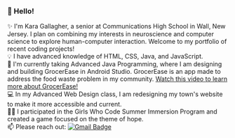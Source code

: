 ### :wave: Hello!

<!--
**KaraGallagher/KaraGallagher** is a ✨ _special_ ✨ repository because its `README.md` (this file) appears on your GitHub profile.

Here are some ideas to get you started:

- 🔭 I’m currently working on ...
- 🌱 I’m currently learning ...
- 👯 I’m looking to collaborate on ...
- 🤔 I’m looking for help with ...
- 💬 Ask me about ...
- 📫 How to reach me: ...
- 😄 Pronouns: ...
- ⚡ Fun fact: ...
-->

:sparkles: I'm Kara Gallagher, a senior at Communications High School in Wall, New Jersey. I plan on combining my interests in neuroscience and computer science to explore human-computer interaction. Welcome to my portfolio of recent coding projects! <br/>
:bulb: I have advanced knowledge of HTML, CSS, Java, and JavaScript. <br/>
:iphone: I'm currently taking Advanced Java Programming, where I am designing and building GrocerEase in Android Studio. GrocerEase is an app made to address the food waste problem in my community. [Watch this video to learn more about GrocerEase!](https://www.youtube.com/watch?v=cmMvWR3cJX0) <br/>
:computer: In my Advanced Web Design class, I am redesigning my town's website to make it more accessible and current. <br/>
:woman_technologist: I participated in the Girls Who Code Summer Immersion Program and created a game focused on the theme of hope. <br/>
:mailbox: Please reach out: [![Gmail Badge](https://img.shields.io/badge/-kara886622@gmail.com-c14438?style=flat-square&logo=Gmail&logoColor=white&link=mailto:kara886622@gmail.com)](mailto:kara886622@gmail.com)
